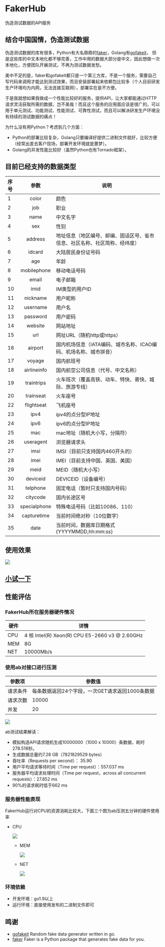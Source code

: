 # FakerHub
伪造测试数据的API服务

## 结合中国国情，伪造测试数据

伪造测试数据的库有很多，Python有大名鼎鼎的[faker](https://github.com/joke2k/faker)，Golang有[gofakeit](https://github.com/brianvoe/gofakeit)，
但是这些库的中文本地化都不够完善，工作中用的数据大部分是中文，因此想做一次本地化，方便团队开展测试，不再为测试数据发愁。

美中不足的是，faker和gofakeit都只是一个第三方库，不是一个服务，需要自己写代码来调用才能达到测试效果，而且安装部署起来依赖包比较多（个人目前研发生产环境均为内网，无法连接互联网），部署实在是不方便。

于是我就想如果我做成一个性能比较好的服务，提供API，让大家都能通过HTTP请求灵活获取所需的数据，岂不美哉！而且这个服务的应用面应该是很广的，可以用于单元测试、功能测试、性能测试、可靠性测试，而且可以解决研发生产环境没有持续的测试数据的痛点！

为什么没有用Python？考虑到几个方面：
* Python的部署比较复杂，Golang只要编译好提供二进制文件就好，比较方便（经常出差去客户现场，部署开发环境就是噩梦）。
* Golang的并发性能比较好（虽然Python也有Tornado框架）。


## 目前已经支持的数据类型

| 序号   |     参数      | 说明                                    |
| :--- | :---------: | ------------------------------------- |
| 1    |    color    | 颜色                                    |
| 2    |     job     | 职业                                    |
| 3    |    name     | 中文名字                                  |
| 4    |     sex     | 性别                                    |
| 5    |   address   | 地址信息（地区编号、邮编、固话区号、省市信息、社区名称、社区简称、经纬度） |
| 6    |   idcard    | 大陆居民身份证号码                             |
| 7    |     age     | 年龄                                    |
| 8    | mobilephone | 移动电话号码                                |
| 9    |    email    | 电子邮箱                                  |
| 10   |    imid     | IM类型的用户ID                             |
| 11   |  nickname   | 用户昵称                                  |
| 12   |  username   | 用户名                                   |
| 13   |  password   | 用户密码                                  |
| 14   |   website   | 网站地址                                  |
| 15   |     url     | 网址URL（随机http或https）                   |
| 16   |   airport   | 国内机场信息（IATA编码、城市名称、ICAO编码、机场名称、城市拼音）  |
| 17   |   voyage    | 国内航班号                                 |
| 18   | airlineinfo | 国内航空公司信息（代号、中文名称）                     |
| 19   | traintrips  | 火车班次（覆盖高铁、动车、特快、普快、城际、旅游专线）           |
| 20   |  trainseat  | 火车座号                                  |
| 22   | flightseat  | 飞机座号                                  |
| 23   |    ipv4     | ipv4的点分型IP地址                          |
| 24   |    ipv6     | ipv6的点分型IP地址                          |
| 25   |     mac     | mac地址（随机大小写，分隔符）                |
| 26   |  useragent  | 浏览器请求头                                |
| 27   |    imsi     | IMSI（目前只支持国内460开头的）              |
| 28   |    imei     | IMEI（目前支持中国、英国、美国）             |
| 29   |    meid     | MEID（随机大小写）                         |
| 30   |  deviceid   | DEVICEID（设备编号）                         |
| 31   |  telphone   | 固定电话（暂时只支持国内号码）                 |
| 32   |  citycode   | 国内长途区号                                 |
| 33   |specialphone | 特殊电话号码（比如10086、110）                |
| 34   | capturetime | 当前时间绝对秒（10位数字）                      |
| 35   |   date      | 当前时间，数据库日期格式{YYYYMMDD,hh:mm:ss}    |

## 使用效果

![](media/snipaste_20180306_152605.png)

## [小试一下](http://172.16.5.43:8001/api/v1/fakerhub?number=1&columns=color,job,name,sex,address,idcard,age,mobilephone,email,imid,nickname,username,password,website,url,airport,voyage,airlineinfo,traintrips,trainseat,flightseat,ipv4,ipv6,useragent,mac,imsi,imei,meid,deviceid,telphone,citycode,specialphone,capturetime,date)

## 性能评估

### FakerHub所在服务器硬件情况

| 硬件   | 详情                                       |
| ---- | ---------------------------------------- |
| CPU  | 4 核 Intel(R) Xeon(R) CPU E5-2660 v3 @ 2.60GHz |
| MEM  | 8G                                       |
| NET  | 10000Mb/s                                |

### 使用ab对接口进行压测

| 参数项  | 参数值                          |
| ---- | ---------------------------- |
| 请求条件 | 每条数据返回24个字段，一次GET请求返回1000条数据 |
| 请求次数 | 10000                        |
| 并发   | 20                           |

  ![](media/FakerHub-24column-20level.png)

  ab测试结果解读：

  - 模拟构造API请求随机生成10000000（1000 x 10000）条数据，耗时278.518秒。
  - 生成数据总量约7.28 GB（7821829529 bytes）
  - 吞吐率（Requests per second）： 35.90 
  - 用户平均请求等待时间（Time per request）：557.037 ms
  - 服务器平均请求处理时间（Time per request，across all concurrent requests）：27.852 ms
  - 90%的请求耗时低于662 ms

### 服务器性能表现

  FakerHub运行对CPU的资源消耗比较大，下面三个图为ab压测五分钟的硬件使用率

  - CPU

    ![](media/CPU使用率.png)

    - MEM

      ![](media/内存使用率.png)

    - NET

      ![](media/网络情况.png)
	
	
### 环境依赖
- 开发环境：go1.9以上
- 运行环境：直接使用发布的二进制文件即可
	
## 鸣谢
- [gofakeit](https://github.com/brianvoe/gofakeit) Random fake data generator written in go.
- [faker](https://github.com/joke2k/faker) Faker is a Python package that generates fake data for you.
